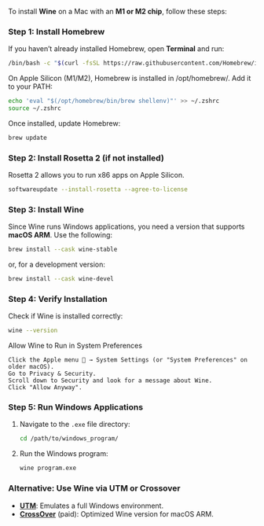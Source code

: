 To install **Wine** on a Mac with an **M1 or M2 chip**, follow these steps:

### **Step 1: Install Homebrew**
If you haven’t already installed Homebrew, open **Terminal** and run:
```sh
/bin/bash -c "$(curl -fsSL https://raw.githubusercontent.com/Homebrew/install/HEAD/install.sh)"
```
On Apple Silicon (M1/M2), Homebrew is installed in /opt/homebrew/. Add it to your PATH:
```sh
echo 'eval "$(/opt/homebrew/bin/brew shellenv)"' >> ~/.zshrc
source ~/.zshrc
```
Once installed, update Homebrew:
```sh
brew update
```

### **Step 2: Install Rosetta 2 (if not installed)**
Rosetta 2 allows you to run x86 apps on Apple Silicon.
```sh
softwareupdate --install-rosetta --agree-to-license
```

### **Step 3: Install Wine**
Since Wine runs Windows applications, you need a version that supports **macOS ARM**. Use the following:
```sh
brew install --cask wine-stable
```
or, for a development version:
```sh
brew install --cask wine-devel
```

### **Step 4: Verify Installation**
Check if Wine is installed correctly:
```sh
wine --version
```
Allow Wine to Run in System Preferences

    Click the Apple menu  → System Settings (or "System Preferences" on older macOS).
    Go to Privacy & Security.
    Scroll down to Security and look for a message about Wine.
    Click "Allow Anyway".

### **Step 5: Run Windows Applications**
1. Navigate to the `.exe` file directory:
   ```sh
   cd /path/to/windows_program/
   ```
2. Run the Windows program:
   ```sh
   wine program.exe
   ```

### **Alternative: Use Wine via UTM or Crossover**
- **[UTM](https://mac.getutm.app/)**: Emulates a full Windows environment.
- **[CrossOver](https://www.codeweavers.com/crossover)** (paid): Optimized Wine version for macOS ARM.
